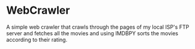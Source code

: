 # WebCrawler
A simple web crawler that crawls through the pages of my local ISP's FTP server and fetches all the movies and using IMDBPY sorts the movies according to their rating.

